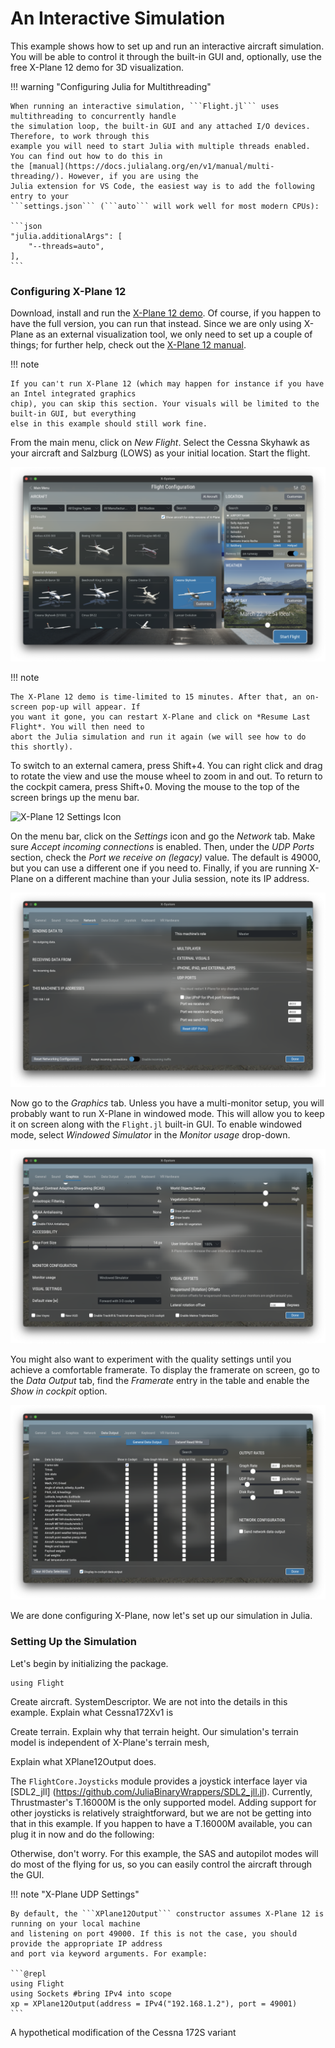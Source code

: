 # An Interactive Simulation

This example shows how to set up and run an interactive aircraft simulation. You will be able to
control it through the built-in GUI and, optionally, use the free X-Plane 12 demo for 3D
visualization.

!!! warning "Configuring Julia for Multithreading"

    When running an interactive simulation, ```Flight.jl``` uses multithreading to concurrently handle
    the simulation loop, the built-in GUI and any attached I/O devices. Therefore, to work through this
    example you will need to start Julia with multiple threads enabled. You can find out how to do this in
    the [manual](https://docs.julialang.org/en/v1/manual/multi-threading/). However, if you are using the
    Julia extension for VS Code, the easiest way is to add the following entry to your
    ```settings.json``` (```auto``` will work well for most modern CPUs):

    ```json
    "julia.additionalArgs": [
        "--threads=auto",
    ],
    ```

### Configuring X-Plane 12

Download, install and run the [X-Plane 12 demo](https://www.x-plane.com/desktop/try-it/). Of course,
if you happen to have the full version, you can run that instead. Since we are only using X-Plane as
an external visualization tool, we only need to set up a couple of things; for further help, check
out the [X-Plane 12 manual](https://www.x-plane.com/manuals/desktop/).

!!! note

    If you can't run X-Plane 12 (which may happen for instance if you have an Intel integrated graphics
    chip), you can skip this section. Your visuals will be limited to the built-in GUI, but everything
    else in this example should still work fine.

From the main menu, click on *New Flight*. Select the Cessna Skyhawk as your aircraft and Salzburg
(LOWS) as your initial location. Start the flight.

![X-Plane 12 New Flight Screen](xp12_new_flight.png)

!!! note

    The X-Plane 12 demo is time-limited to 15 minutes. After that, an on-screen pop-up will appear. If
    you want it gone, you can restart X-Plane and click on *Resume Last Flight*. You will then need to
    abort the Julia simulation and run it again (we will see how to do this shortly).

To switch to an external camera, press Shift+4. You can right click and drag to rotate the view and
use the mouse wheel to zoom in and out. To return to the cockpit camera, press Shift+0. Moving the
mouse to the top of the screen brings up the menu bar.

![X-Plane 12 Settings Icon](xp12_settings_icon.png)

On the menu bar, click on the *Settings* icon and go the *Network* tab. Make sure *Accept incoming
connections* is enabled. Then, under the *UDP Ports* section, check the *Port we receive on
(legacy)* value. The default is 49000, but you can use a different one if you need to. Finally, if
you are running X-Plane on a different machine than your Julia session, note its IP address.

![X-Plane 12 Network Settings](xp12_network_settings.png)

Now go to the *Graphics* tab. Unless you have a multi-monitor setup, you will probably want to run
X-Plane in windowed mode. This will allow you to keep it on screen along with the ```Flight.jl```
built-in GUI. To enable windowed mode, select *Windowed Simulator* in the *Monitor usage* drop-down.

![X-Plane 12 Graphics Settings](xp12_graphics_settings.png)

You might also want to experiment with the quality settings until you achieve a comfortable
framerate. To display the framerate on screen, go to the *Data Output* tab, find the *Framerate*
entry in the table and enable the *Show in cockpit* option.

![X-Plane 12 Data Output](xp12_data_output.png)

We are done configuring X-Plane, now let's set up our simulation in Julia.


### Setting Up the Simulation

Let's begin by initializing the package.
```@repl
using Flight
```

Create aircraft. SystemDescriptor. We are not into the details in this example. Explain what
Cessna172Xv1 is

Create terrain. Explain why that terrain height. Our simulation's terrain model is independent of
X-Plane's terrain mesh,


Explain what XPlane12Output does.



The ```FlightCore.Joysticks``` module provides a joystick interface layer via [SDL2_jll]
(https://github.com/JuliaBinaryWrappers/SDL2_jll.jl). Currently, Thrustmaster's T.16000M is the only
supported model. Adding support for other joysticks is relatively straightforward, but we are not be
getting into that in this example. If you happen to have a T.16000M available, you can plug it in
now and do the following:

Otherwise, don't worry. For this example, the SAS and autopilot modes will do most of the flying for
us, so you can easily control the aircraft through the GUI.

!!! note "X-Plane UDP Settings"

    By default, the ```XPlane12Output``` constructor assumes X-Plane 12 is running on your local machine
    and listening on port 49000. If this is not the case, you should provide the appropriate IP address
    and port via keyword arguments. For example:

    ```@repl
    using Flight
    using Sockets #bring IPv4 into scope
    xp = XPlane12Output(address = IPv4("192.168.1.2"), port = 49001)
    ```


A hypothetical modification of the Cessna 172S variant

<!-- Along the way, we will briefly introduce/touch upon some key concepts in the Flight.jl package. -->
